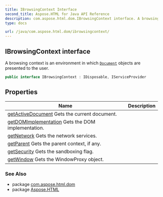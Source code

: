 ```yaml
---
title: IBrowsingContext Interface
second_title: Aspose.HTML for Java API Reference
description: com.aspose.html.dom.IBrowsingContext interface. A browsing context is an environment in which Document objects are presented to the user
type: docs

url: /java/com.aspose.html.dom/ibrowsingcontext/
---
```

## IBrowsingContext interface

A browsing context is an environment in which [`Document`](../document/) objects are presented to the user.

```java
public interface IBrowsingContext : IDisposable, IServiceProvider
```

## Properties

| Name | Description |
| --- | --- |
| [getActiveDocument](../../com.aspose.html.dom/ibrowsingcontext/activedocument/) Gets the current document. |
| [getDOMImplementation](../../com.aspose.html.dom/ibrowsingcontext/domimplementation/) Gets the DOM implementation. |
| [getNetwork](../../com.aspose.html.dom/ibrowsingcontext/network/) Gets the network services. |
| [getParent](../../com.aspose.html.dom/ibrowsingcontext/parent/) Gets the parent context, if any. |
| [getSecurity](../../com.aspose.html.dom/ibrowsingcontext/security/) Gets the sandboxing flag. |
| [getWindow](../../com.aspose.html.dom/ibrowsingcontext/window/) Gets the WindowProxy object. |

### See Also

* package [com.aspose.html.dom](../../com.aspose.html.dom/)
* package [Aspose.HTML](../../)

